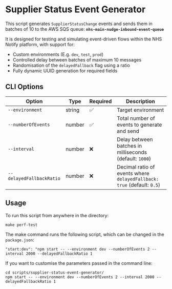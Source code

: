 # Supplier Status Event Generator

This script generates `SupplierStatusChange` events and sends them in batches of 10 to the AWS SQS queue: **`nhs-main-nudge-inbound-event-queue`**

It is designed for testing and simulating event-driven flows within the NHS Notify platform, with support for:

- Custom environments (E.g. `dev`, `test`, `prod`)
- Controlled delay between batches of maximum 10 messages
- Randomisation of the `delayedFallback` flag using a ratio
- Fully dynamic UUID generation for required fields

## CLI Options

| Option                   | Type   | Required | Description                                                                 |
|--------------------------|--------|----------|-----------------------------------------------------------------------------|
| `--environment`          | string | ✅        | Target environment                                                          |
| `--numberOfEvents`       | number | ✅        | Total number of events to generate and send                                 |
| `--interval`             | number | ❌        | Delay between batches in milliseconds (default: `1000`)                     |
| `--delayedFallbackRatio` | number | ❌        | Decimal ratio of events where `delayedFallback: true` (default: `0.5`)      |

## Usage

To run this script from anywhere in the directory:

``` shell
make perf-test
``` 

The make command runs the following script, which can be changed in the `package.json`:

``` shell
"start:dev": "npm start -- --environment dev --numberOfEvents 2 --interval 2000 --delayedFallbackRatio 1
```

If you want to customise the parameters passed in the command line:

``` shell
cd scripts/supplier-status-event-generator/
npm start -- --environment dev --numberOfEvents 2 --interval 2000 --delayedFallbackRatio 1
```
